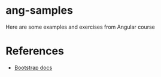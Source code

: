 # ang-samples
Here are some examples and exercises from Angular course

# References
* [Bootstrap docs](https://getbootstrap.com/docs/5.3/utilities/borders/)

